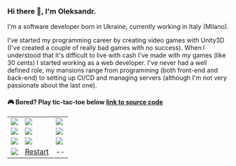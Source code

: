 ### Hi there 👋, I'm Oleksandr.

I'm a software developer born in Ukraine, currently working in Italy (Milano).

I've started my programming career by creating video games with Unity3D (I've created a couple of really bad games with no success). When I understood that it's difficult to live with cash I've made with my games (like 30 cents) I started working as a web developer. I've never had a well defined role, my mansions range from programming (both front-end and back-end) to setting up CI/CD and managing servers (although I'm not very passionate about the last one).

#### :video_game: Bored? Play tic-tac-toe below [link to source code](https://github.com/OleksandrDemian/readme-tic-tac-toe)

<table>
	<tr>
		<td>
			<a href="http://infinitysasha.altervista.org/tic-tac-toe/index.php?x=1&y=1&action=move">
				<img src="http://infinitysasha.altervista.org/tic-tac-toe/index.php?x=1&y=1&action=view">
			</a>
		</td>
		<td>
			<a href="http://infinitysasha.altervista.org/tic-tac-toe/index.php?x=2&y=1&action=move">
				<img src="http://infinitysasha.altervista.org/tic-tac-toe/index.php?x=2&y=1&action=view">
			</a>
		</td>
		<td>
			<a href="http://infinitysasha.altervista.org/tic-tac-toe/index.php?x=3&y=1&action=move">
				<img src="http://infinitysasha.altervista.org/tic-tac-toe/index.php?x=3&y=1&action=view">
			</a>
		</td>
	</tr>
	<tr>
		<td>
			<a href="http://infinitysasha.altervista.org/tic-tac-toe/index.php?x=1&y=2&action=move">
				<img src="http://infinitysasha.altervista.org/tic-tac-toe/index.php?x=1&y=2&action=view">
			</a>
		</td>
		<td>
			<a href="http://infinitysasha.altervista.org/tic-tac-toe/index.php?x=2&y=2&action=move">
				<img src="http://infinitysasha.altervista.org/tic-tac-toe/index.php?x=2&y=2&action=view">
			</a>
		</td>
		<td>
			<a href="http://infinitysasha.altervista.org/tic-tac-toe/index.php?x=3&y=2&action=move">
				<img src="http://infinitysasha.altervista.org/tic-tac-toe/index.php?x=3&y=2&action=view">
			</a>
		</td>
	</tr>
	<tr>
		<td>
			<a href="http://infinitysasha.altervista.org/tic-tac-toe/index.php?x=1&y=3&action=move">
				<img src="http://infinitysasha.altervista.org/tic-tac-toe/index.php?x=1&y=3&action=view">
			</a>
		</td>
		<td>
			<a href="http://infinitysasha.altervista.org/tic-tac-toe/index.php?x=2&y=3&action=move">
				<img src="http://infinitysasha.altervista.org/tic-tac-toe/index.php?x=2&y=3&action=view">
			</a>
		</td>
		<td>
			<a href="http://infinitysasha.altervista.org/tic-tac-toe/index.php?x=3&y=3&action=move">
				<img src="http://infinitysasha.altervista.org/tic-tac-toe/index.php?x=3&y=3&action=view">
			</a>
		</td>
	</tr>
	<tr>
		<td>
			<img src="http://infinitysasha.altervista.org/tic-tac-toe/utils.php?action=currentPlayer">
		</td>
		<td>
			<a href="http://infinitysasha.altervista.org/tic-tac-toe/index.php?action=restart">
				Restart
			</a>
		</td>
		<td>
			--
		</td>
	</tr>
</table>
